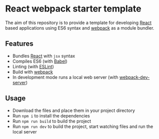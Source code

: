 # React webpack starter template

The aim of this repository is to provide a template for developing [React](https://facebook.github.io/react/) based applications using ES6 syntax and [webpack](https://webpack.github.io/) as a module bundler.

## Features

* Bundles [React](https://facebook.github.io/react/) with `jsx` syntax
* Compiles ES6 (with [Babel](https://babeljs.io/))
* Linting (with [ESLint](http://eslint.org/))
* Build with [webpack](https://webpack.github.io/)
* In development mode runs a local web server (with [webpack-dev-server](http://webpack.github.io/docs/webpack-dev-server.html))

## Usage

* Download the files and place them in your project directory
* Run `npm i` to install the dependencies
* Run `npm run build` to build the project
* Run `npm run dev` to build the project, start watching files and run the local server

